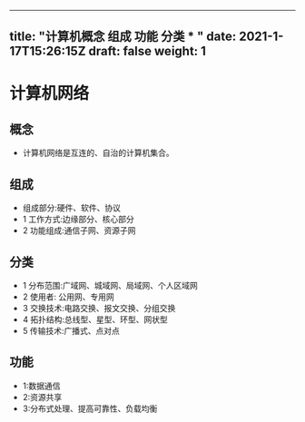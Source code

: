 
---
title: "计算机概念 组成 功能 分类 * "
date: 2021-1-17T15:26:15Z
draft: false
weight: 1
---

# 计算机网络

## 概念
+ 计算机网络是互连的、自治的计算机集合。

## 组成

+ 组成部分:硬件、软件、协议
+ 1 工作方式:边缘部分、核心部分
+ 2 功能组成:通信子网、资源子网

## 分类

+ 1 分布范围:广域网、城域网、局域网、个人区域网
+ 2 使用者: 公用网、专用网
+ 3 交换技术:电路交换、报文交换、分组交换
+ 4 拓扑结构:总线型、星型、环型、网状型
+ 5 传输技术:广播式、点对点

## 功能

+ 1:数据通信
+ 2:资源共享
+ 3:分布式处理、提高可靠性、负载均衡

